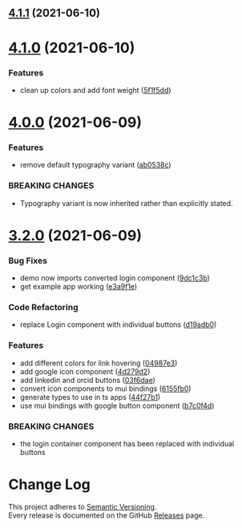 ## [4.1.1](https://github.com/dictyBase/dicty-components-login/compare/4.1.0...4.1.1) (2021-06-10)

# [4.1.0](https://github.com/dictyBase/dicty-components-login/compare/4.0.0...4.1.0) (2021-06-10)


### Features

* clean up colors and add font weight ([5f1f5dd](https://github.com/dictyBase/dicty-components-login/commit/5f1f5dd52fa2c2050c45061e23051ac4a6ae3b0c))

# [4.0.0](https://github.com/dictyBase/dicty-components-login/compare/3.2.0...4.0.0) (2021-06-09)


### Features

* remove default typography variant ([ab0538c](https://github.com/dictyBase/dicty-components-login/commit/ab0538c16f285c3e106c604398a29dd0c8c685f3))


### BREAKING CHANGES

* Typography variant is now inherited rather than explicitly stated.

# [3.2.0](https://github.com/dictyBase/dicty-components-login/compare/3.1.1...3.2.0) (2021-06-09)


### Bug Fixes

* demo now imports converted login component ([9dc1c3b](https://github.com/dictyBase/dicty-components-login/commit/9dc1c3b5d71bf4f0c600321ccfe6ce030af86b2b))
* get example app working ([e3a9f1e](https://github.com/dictyBase/dicty-components-login/commit/e3a9f1e92ba4c7173a991cc1d31c93c48d24df83))


### Code Refactoring

* replace Login component with individual buttons ([d19adb0](https://github.com/dictyBase/dicty-components-login/commit/d19adb0e891f9d0e20ac518892a329f9db4577e2))


### Features

* add different colors for link hovering ([04987e3](https://github.com/dictyBase/dicty-components-login/commit/04987e3197f67587964409823aaa96a28253855a))
* add google icon component ([4d279d2](https://github.com/dictyBase/dicty-components-login/commit/4d279d2964c4a95c67f721c52d2820b52c6558b8))
* add linkedin and orcid buttons ([03f6dae](https://github.com/dictyBase/dicty-components-login/commit/03f6daebc26fc53f7ab32980371c6ca465945fd6))
* convert icon components to mui bindings ([6155fb0](https://github.com/dictyBase/dicty-components-login/commit/6155fb0c63a282de408299ef08eebccd22fd062f))
* generate types to use in ts apps ([44f27b1](https://github.com/dictyBase/dicty-components-login/commit/44f27b11036d2b8a50de4bb21744100806f0b95c))
* use mui bindings with google button component ([b7c0f4d](https://github.com/dictyBase/dicty-components-login/commit/b7c0f4dc2be55b27e9ab1cecf9746bcf8b377f84))


### BREAKING CHANGES

* the login container component has been replaced with individual buttons

# Change Log

This project adheres to [Semantic Versioning](http://semver.org/).  
Every release is documented on the GitHub [Releases](https://github.com/dictyBase/dicty-components-login/releases) page.
